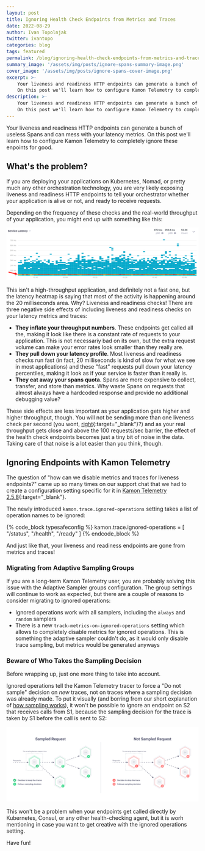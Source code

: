 ```yaml
---
layout: post
title: Ignoring Health Check Endpoints from Metrics and Traces
date: 2022-08-29
author: Ivan Topolnjak
twitter: ivantopo
categories: blog
tags: featured
permalink: /blog/ignoring-health-check-endpoints-from-metrics-and-traces/
summary_image: '/assets/img/posts/ignore-spans-summary-image.png'
cover_image: '/assets/img/posts/ignore-spans-cover-image.png'
excerpt: >-
    Your liveness and readiness HTTP endpoints can generate a bunch of useless Spans and can mess with your latency metrics. 
    On this post we'll learn how to configure Kamon Telemetry to completely ignore these enpoints for good.
description: >-
    Your liveness and readiness HTTP endpoints can generate a bunch of useless Spans and can mess with your latency metrics. 
    On this post we'll learn how to configure Kamon Telemetry to completely ignore these enpoints for good.
---
```


Your liveness and readiness HTTP endpoints can generate a bunch of useless Spans and can mess with your latency metrics. 
On this post we'll learn how to configure Kamon Telemetry to completely ignore these enpoints for good.


## What's the problem?

If you are deploying your applications on Kubernetes, Nomad, or pretty much any other orchestration technology, you are
very likely exposing liveness and readiness HTTP endpoints to tell your orchestrator whether your application is alive 
or not, and ready to receive requests.

Depending on the frequency of these checks and the real-world throughput of your application, you might end up with 
something like this:

<div class="text-center my-5">
  <img class="img-fluid" src="/assets/img/posts/ignore-spans-healthcheck-skew.png" alt="Health checks skewing latency metrics">
</div>

This isn't a high-throughput application, and definitely not a fast one, but the latency heatmap is saying that most 
of the activity is happening around the 20 milliseconds area. Why? Liveness and readiness checks! There are three negative
side effects of including liveness and readiness checks on your latency metrics and traces:
  - **They inflate your throughput numbers**. These endpoints get called all the, making it look like there is a 
    constant rate of requests to your application. This is not necessariy bad on its own, but the extra request volume 
    can make your error rates look smaller than they really are.
  - **They pull down your latency profile**. Most liveness and readiness checks run fast (in fact, 20 milliseconds 
    is kind of slow for what we see in most applications) and these "fast" requests pull down your latency percentiles,
    making it look as if your service is faster than it really is.
  - **They eat away your spans quota**. Spans are more expensive to collect, transfer, and store than metrics. Why waste
    Spans on requests that almost always have a hardcoded response and provide no additional debugging value?

These side effects are less important as your application gets higher and higher throughput, though. You will not be 
sending more than one liveness check per second (you wont, [right](https://twitter.com/ivantopo/status/1562436301424537603){:target="_blank"}?)
and as your real throughput gets close and above the 100 requests/sec barrier, the effect of the health check endpoints
becomes just a tiny bit of noise in the data. Taking care of that noise is a lot easier than you think, though.


## Ignoring Endpoints with Kamon Telemetry

The question of "how can we disable metrics and traces for liveness endpoints?" came up so many times on our support 
chat that we had to create a configuration setting specific for it in [Kamon Telemetry 2.5.8](https://github.com/kamon-io/Kamon/releases/tag/v2.5.8){:target="_blank"}. 

The newly introduced `kamon.trace.ignored-operations` setting takes a list of operation names to be ignored:

{% code_block typesafeconfig %}
  kamon.trace.ignored-operations = [
    "/status", 
    "/health", 
    "/ready"
  ]
{% endcode_block %}

And just like that, your liveness and readiness endpoints are gone from metrics and traces!

### Migrating from Adaptive Sampling Groups
If you are a long-term Kamon Telemetry user, you are probably solving this issue with the Adaptive Sampler groups configuration. 
The group settings will continue to work as expected, but there are a couple of reasons to consider migrating to
ignored operations:
  - Ignored operations work with all samplers, including the `always` and `random` samplers
  - There is a new `track-metrics-on-ignored-operations` setting which allows to completely disable metrics for ignored 
    operations. This is something the adaptive sampler couldn't do, as it would only disable trace sampling, but metrics
    would be generated anyways


### Beware of Who Takes the Sampling Decision
Before wrapping up, just one more thing to take into account.

Ignored operations tell the Kamon Telemetry tracer to force a "Do not sample" decision on *new* traces, not on traces
where a sampling decision was already made. To put it visually (and borring from our short explanation of 
[how sampling works](/blog/how-to-keep-traces-for-slow-and-failed-requests/#sampling-101)), it won't be possible to 
ignore an endpoint on S2 that receives calls from S1, because the sampling decision for the trace is taken by S1 before
the call is sent to S2:

<div class="text-center my-5">
  <img class="img-fluid" src="/assets/img/posts/local-tail-sampler-sampling-101.png" alt="How sampling works in distributed tracing">
</div>

This won't be a problem when your endpoints get called directly by Kubernetes, Consul, or any other health-checking 
agent, but it is worh mentioning in case you want to get creative with the ignored operations setting.

Have fun!
